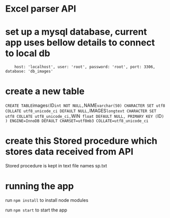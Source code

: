 # Excel parser API
# set up a mysql database, current app uses bellow details to connect to local db
`    host: 'localhost',
     user: 'root',
     password: 'root',
     port: 3306,
     database: 'db_images'`

# create a new table
  
` CREATE TABLE `images` (
 `ID` int NOT NULL,
 `NAME` varchar(50) CHARACTER SET utf8 COLLATE utf8_unicode_ci DEFAULT NULL,
 `IMAGES` longtext CHARACTER SET utf8 COLLATE utf8_unicode_ci,
 `WIN` float DEFAULT NULL,
 PRIMARY KEY (`ID`)
 ) ENGINE=InnoDB DEFAULT CHARSET=utf8mb3 COLLATE=utf8_unicode_ci`

# create this Stored procedure which stores data received from API

Stored procedure is kept in text file names sp.txt

# running the app

run `npm install` to install node modules

run `npm start` to start the app
 
